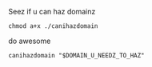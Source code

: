 Seez if u can haz domainz

```
chmod a+x ./canihazdomain
```

do awesome
```
canihazdomain "$DOMAIN_U_NEEDZ_TO_HAZ" 
